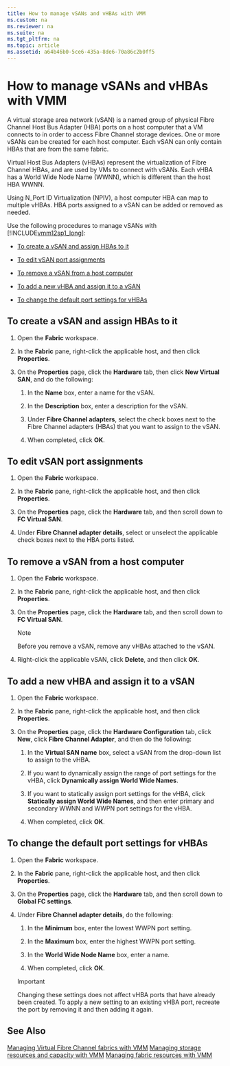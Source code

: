 ```yaml
---
title: How to manage vSANs and vHBAs with VMM
ms.custom: na
ms.reviewer: na
ms.suite: na
ms.tgt_pltfrm: na
ms.topic: article
ms.assetid: a64b46b0-5ce6-435a-8de6-70a86c2b0ff5
---
```

# How to manage vSANs and vHBAs with VMM
A virtual storage area network \(vSAN\) is a named group of physical Fibre Channel Host Bus Adapter \(HBA\) ports on a host computer that a VM connects to in order to access Fibre Channel storage devices. One or more vSANs can be created for each host computer. Each vSAN can only contain HBAs that are from the same fabric.

Virtual Host Bus Adapters \(vHBAs\) represent the virtualization of Fibre Channel HBAs, and are used by VMs to connect with vSANs. Each vHBA has a World Wide Node Name \(WWNN\), which is different than the host HBA WWNN.

Using N\_Port ID Virtualization \(NPIV\), a host computer HBA can map to multiple vHBAs. HBA ports assigned to a vSAN can be added or removed as needed.

Use the following procedures to manage vSANs with [!INCLUDE[vmm12sp1_long](Token/vmm12sp1_long_md.md)]:

-   [To create a vSAN and assign HBAs to it](#BKMK_CreateVSAN)

-   [To edit vSAN port assignments](#BKMK_EditPort)

-   [To remove a vSAN from a host computer](#BKMK_RemoveVSAN)

-   [To add a new vHBA and assign it to a vSAN](#BKMK_AddVHBA)

-   [To change the default port settings for vHBAs](#BKMK_PortSettings)

## <a name="BKMK_CreateVSAN"></a>To create a vSAN and assign HBAs to it

1.  Open the **Fabric** workspace.

2.  In the **Fabric** pane, right\-click the applicable host, and then click **Properties**.

3.  On the **Properties** page, click the **Hardware** tab, then click **New Virtual SAN**, and do the following:

    1.  In the **Name** box, enter a name for the vSAN.

    2.  In the **Description** box, enter a description for the vSAN.

    3.  Under **Fibre Channel adapters**, select the check boxes next to the Fibre Channel adapters \(HBAs\) that you want to assign to the vSAN.

    4.  When completed, click **OK**.

## <a name="BKMK_EditPort"></a>To edit vSAN port assignments

1.  Open the **Fabric** workspace.

2.  In the **Fabric** pane, right\-click the applicable host, and then click **Properties**.

3.  On the **Properties** page, click the **Hardware** tab, and then scroll down to **FC Virtual SAN**.

4.  Under **Fibre Channel adapter details**, select or unselect the applicable check boxes next to the HBA ports listed.

## <a name="BKMK_RemoveVSAN"></a>To remove a vSAN from a host computer

1.  Open the **Fabric** workspace.

2.  In the **Fabric** pane, right\-click the applicable host, and then click **Properties**.

3.  On the **Properties** page, click the **Hardware** tab, and then scroll down to **FC Virtual SAN**.

    > [!NOTE]
    > Before you remove a vSAN, remove any vHBAs attached to the vSAN.

4.  Right\-click the applicable vSAN, click **Delete**, and then click **OK**.

## <a name="BKMK_AddVHBA"></a>To add a new vHBA and assign it to a vSAN

1.  Open the **Fabric** workspace.

2.  In the **Fabric** pane, right\-click the applicable host, and then click **Properties**.

3.  On the **Properties** page, click the **Hardware Configuration** tab, click **New**, click **Fibre Channel Adapter**, and then do the following:

    1.  In the **Virtual SAN name** box, select a vSAN from the drop\-down list to assign to the vHBA.

    2.  If you want to dynamically assign the range of port settings for the vHBA, click **Dynamically assign World Wide Names**.

    3.  If you want to statically assign port settings for the vHBA, click **Statically assign World Wide Names**, and then enter primary and secondary WWNN and WWPN port settings for the vHBA.

    4.  When completed, click **OK**.

## <a name="BKMK_PortSettings"></a>To change the default port settings for vHBAs

1.  Open the **Fabric** workspace.

2.  In the **Fabric** pane, right\-click the applicable host, and then click **Properties**.

3.  On the **Properties** page, click the **Hardware** tab, and then scroll down to **Global FC settings**.

4.  Under **Fibre Channel adapter details**, do the following:

    1.  In the **Minimum** box, enter the lowest WWPN port setting.

    2.  In the **Maximum** box, enter the highest WWPN port setting.

    3.  In the **World Wide Node Name** box, enter a name.

    4.  When completed, click **OK**.

    > [!IMPORTANT]
    > Changing these settings does not affect vHBA ports that have already been created. To apply a new setting to an existing vHBA port, recreate the port by removing it and then adding it again.

## See Also
[Managing Virtual Fibre Channel fabrics with VMM](Managing-Virtual-Fibre-Channel-fabrics-with-VMM.md)
[Managing storage resources and capacity with VMM](Managing-storage-resources-and-capacity-with-VMM.md)
[Managing fabric resources with VMM](Managing-fabric-resources-with-VMM.md)


